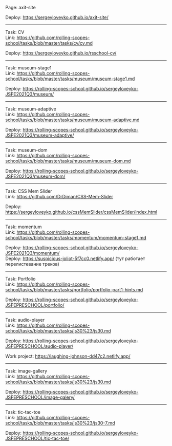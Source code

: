 Page: axit-site
  
Deploy: https://sergeyloveyko.github.io/axit-site/


  
-------------------
 
Task: CV  
Link: https://github.com/rolling-scopes-school/tasks/blob/master/tasks/cv/cv.md

Deploy: https://sergeyloveyko.github.io/rsschool-cv/


  
-------------------

Task: museum-stage1  
Link: https://github.com/rolling-scopes-school/tasks/blob/master/tasks/museum/museum-stage1.md

Deploy: https://rolling-scopes-school.github.io/sergeyloveyko-JSFE2021Q3/museum/

  

-------------------

Task: museum-adaptive  
Link: https://github.com/rolling-scopes-school/tasks/blob/master/tasks/museum/museum-adaptive.md

Deploy: https://rolling-scopes-school.github.io/sergeyloveyko-JSFE2021Q3/museum-adaptive/


  
-------------------

Task: museum-dom  
Link: https://github.com/rolling-scopes-school/tasks/blob/master/tasks/museum/museum-dom.md

Deploy: https://rolling-scopes-school.github.io/sergeyloveyko-JSFE2021Q3/museum-dom/


  
-------------------

Task: CSS Mem Slider  
Link: https://github.com/DrDiman/CSS-Mem-Slider

Deploy: https://sergeyloveyko.github.io/cssMemSlider/cssMemSlider/index.html


  
-------------------

Task: momentum  
Link: https://github.com/rolling-scopes-school/tasks/blob/master/tasks/momentum/momentum-stage1.md

Deploy: https://rolling-scopes-school.github.io/sergeyloveyko-JSFE2021Q3/momentum/  
Deploy: https://suspicious-joliot-5f7cc0.netlify.app/ (тут работает перелистевание треков)


  
-------------------

Task: Portfolio  
Link: https://github.com/rolling-scopes-school/tasks/blob/master/tasks/portfolio/portfolio-part1-hints.md

Deploy: https://rolling-scopes-school.github.io/sergeyloveyko-JSFEPRESCHOOL/portfolio/



-------------------

Task: audio-player  
Link: https://github.com/rolling-scopes-school/tasks/blob/master/tasks/js30%23/js30.md

Deploy: https://rolling-scopes-school.github.io/sergeyloveyko-JSFEPRESCHOOL/audio-player/

Work project: https://laughing-johnson-dd47c2.netlify.app/



-------------------

Task: image-gallery  
Link: https://github.com/rolling-scopes-school/tasks/blob/master/tasks/js30%23/js30.md

Deploy: https://rolling-scopes-school.github.io/sergeyloveyko-JSFEPRESCHOOL/image-galery/



-------------------

Task: tic-tac-toe  
Link: https://github.com/rolling-scopes-school/tasks/blob/master/tasks/js30%23/js30-7.md

Deploy: https://rolling-scopes-school.github.io/sergeyloveyko-JSFEPRESCHOOL/tic-tac-toe/